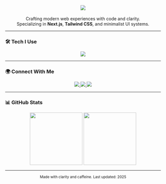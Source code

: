 <!-- Rafa Pradana | GitHub Profile README -->

<h1 align="center">
  <img src="https://readme-typing-svg.herokuapp.com?font=Fira+Code&weight=500&size=28&duration=3000&pause=800&center=true&vCenter=true&width=500&lines=Hey%2C+I'm+Rafa+👋;Web+Developer;Design.+Code.+Ship."/>
</h1>

<p align="center">
  Crafting modern web experiences with code and clarity.<br/>
  Specializing in <b>Next.js</b>, <b>Tailwind CSS</b>, and minimalist UI systems.
</p>

---

### 🛠️ Tech I Use
<div align="center">
  <img src="https://skillicons.dev/icons?i=nextjs,tailwind,react,js,ts,supabase,vercel,figma,git&theme=light"/>
</div>

---

### 🌍 Connect With Me
<p align="center">
  <a href="https://x.com/rafapradanaa" target="_blank">
    <img src="https://img.shields.io/badge/-X-000000?style=for-the-badge&logo=twitter&logoColor=white"/>
  </a>
  <a href="https://threads.net/@rafapradanaa" target="_blank">
    <img src="https://img.shields.io/badge/-Threads-000000?style=for-the-badge&logo=threads&logoColor=white"/>
  </a>
  <a href="https://rafapradana.com" target="_blank">
    <img src="https://img.shields.io/badge/-Portfolio-1C1C1C?style=for-the-badge&logo=vercel&logoColor=white"/>
  </a>
</p>

---

### 📊 GitHub Stats
<div align="center">
  <img height="170" src="https://github-readme-stats.vercel.app/api?username=rafapradana&show_icons=true&theme=transparent&hide_title=true&hide_border=true" />
  <img height="170" src="https://github-readme-streak-stats.herokuapp.com/?user=rafapradana&theme=transparent&hide_border=true" />
</div>

---

<p align="center">
  <sub>Made with clarity and caffeine. Last updated: 2025</sub>
</p>
